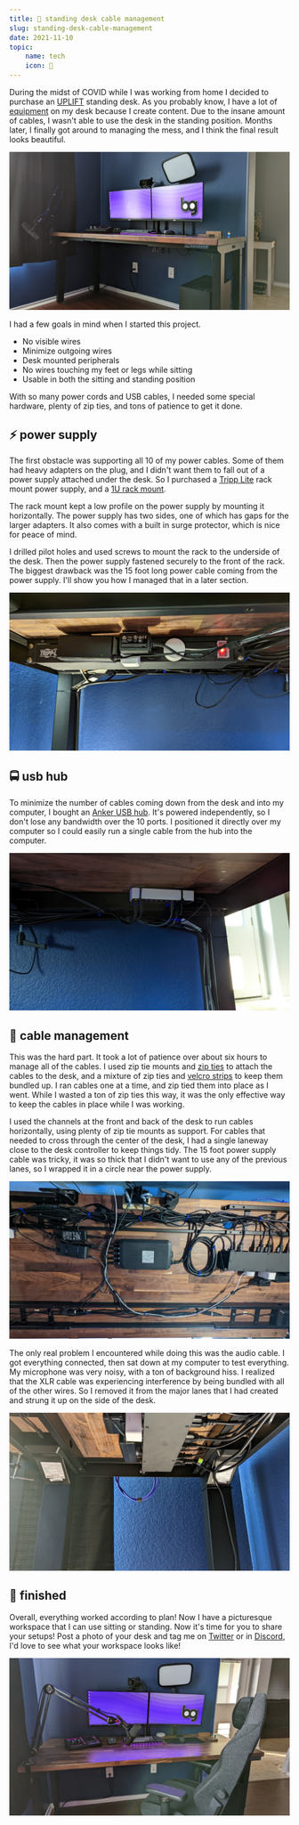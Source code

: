 ```yaml
---
title: 🔌 standing desk cable management
slug: standing-desk-cable-management
date: 2021-11-10
topic:
    name: tech
    icon: 🔌
---
```


During the midst of COVID while I was working from home I decided to purchase an [UPLIFT][uplift] standing desk. As you probably know, I have a lot of [equipment][uses] on my desk because I create content. Due to the insane amount of cables, I wasn't able to use the desk in the standing position. Months later, I finally got around to managing the mess, and I think the final result looks beautiful.

![desk][desk]

I had a few goals in mind when I started this project.

-   No visible wires
-   Minimize outgoing wires
-   Desk mounted peripherals
-   No wires touching my feet or legs while sitting
-   Usable in both the sitting and standing position

With so many power cords and USB cables, I needed some special hardware, plenty of zip ties, and tons of patience to get it done.

## ⚡ power supply

The first obstacle was supporting all 10 of my power cables. Some of them had heavy adapters on the plug, and I didn't want them to fall out of a power supply attached under the desk. So I purchased a [Tripp Lite][tripp-lite] rack mount power supply, and a [1U rack mount][rack-mount].

The rack mount kept a low profile on the power supply by mounting it horizontally. The power supply has two sides, one of which has gaps for the larger adapters. It also comes with a built in surge protector, which is nice for peace of mind.

I drilled pilot holes and used screws to mount the rack to the underside of the desk. Then the power supply fastened securely to the front of the rack. The biggest drawback was the 15 foot long power cable coming from the power supply. I'll show you how I managed that in a later section.

![power][power]

## 🚍 usb hub

To minimize the number of cables coming down from the desk and into my computer, I bought an [Anker USB hub][anker]. It's powered independently, so I don't lose any bandwidth over the 10 ports. I positioned it directly over my computer so I could easily run a single cable from the hub into the computer.

![usb][usb]

## 🔌 cable management

This was the hard part. It took a lot of patience over about six hours to manage all of the cables. I used zip tie mounts and [zip ties][zip-ties] to attach the cables to the desk, and a mixture of zip ties and [velcro strips][velcro-strips] to keep them bundled up. I ran cables one at a time, and zip tied them into place as I went. While I wasted a ton of zip ties this way, it was the only effective way to keep the cables in place while I was working.

I used the channels at the front and back of the desk to run cables horizontally, using plenty of zip tie mounts as support. For cables that needed to cross through the center of the desk, I had a single laneway close to the desk controller to keep things tidy. The 15 foot power supply cable was tricky, it was so thick that I didn't want to use any of the previous lanes, so I wrapped it in a circle near the power supply.

![cables][cables]

The only real problem I encountered while doing this was the audio cable. I got everything connected, then sat down at my computer to test everything. My microphone was very noisy, with a ton of background hiss. I realized that the XLR cable was experiencing interference by being bundled with all of the other wires. So I removed it from the major lanes that I had created and strung it up on the side of the desk.

![audio][audio]

## 🤩 finished

Overall, everything worked according to plan! Now I have a picturesque workspace that I can use sitting or standing. Now it's time for you to share your setups! Post a photo of your desk and tag me on [Twitter][twitter] or in [Discord][discord], I'd love to see what your workspace looks like!

![chair][chair]

[desk]: images/desk.jpg
[audio]: images/audio.jpg
[cables]: images/cables.jpg
[power]: images/power.jpg
[usb]: images/usb.jpg
[chair]: images/chair.jpg
[uplift]: https://upliftdesk.com
[uses]: https://bradgarropy.com/uses
[tripp-lite]: https://amazon.com/gp/product/B00006B83A
[rack-mount]: https://amazon.com/gp/product/B0822MJRT9
[anker]: https://amazon.com/gp/product/B005NGQWL2
[zip-ties]: https://amazon.com/Adhesive-Management-Anchors-Organizer-Holders/dp/B08F77YVYB
[velcro-strips]: https://amazon.com/gp/product/B001E1Y5O6
[twitter]: https://twitter.com/bradgarropy
[discord]: https://bradgarropy.com/discord
